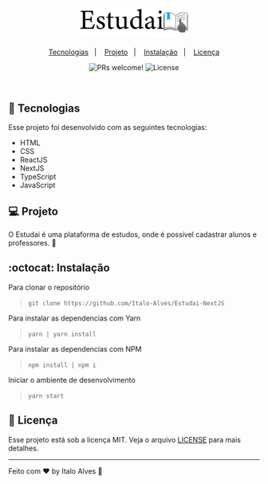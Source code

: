 <h1 align="center">
  <img alt="Estudai" title="Estudai" src=".github/logoEstudai.svg" width="220px" />
</h1>

<p align="center">
  <a href="#-tecnologias">Tecnologias</a>&nbsp;&nbsp;&nbsp;|&nbsp;&nbsp;&nbsp;
  <a href="#-projeto">Projeto</a>&nbsp;&nbsp;&nbsp;|&nbsp;&nbsp;&nbsp;
  <a href="#octocat-instalação">Instalação</a>&nbsp;&nbsp;&nbsp;|&nbsp;&nbsp;&nbsp;
  <a href="#memo-licença">Licença</a>
</p>

<p align="center">
 <img src="https://img.shields.io/static/v1?label=PRs&message=welcome&color=49AA26&labelColor=000000" alt="PRs welcome!" />

  <img alt="License" src="https://img.shields.io/static/v1?label=license&message=MIT&color=49AA26&labelColor=000000">
</p>

<br>

## 🚀 Tecnologias

Esse projeto foi desenvolvido com as seguintes tecnologias:

- HTML
- CSS
- ReactJS
- NextJS
- TypeScript
- JavaScript

## 💻 Projeto

O Estudai é uma plataforma de estudos, onde é possível cadastrar alunos e professores. :blue_book:

## :octocat: Instalação

Para clonar o repositório

> `git clone https://github.com/Italo-Alves/Estudai-NextJS`

Para instalar as dependencias com Yarn

> `yarn | yarn install`

Para instalar as dependencias com NPM

> `npm install | npm i`

Iniciar o ambiente de desenvolvimento

> `yarn start`

## :memo: Licença

Esse projeto está sob a licença MIT. Veja o arquivo [LICENSE](LICENSE) para mais detalhes.

---

Feito com ♥ by Italo Alves :wave:
